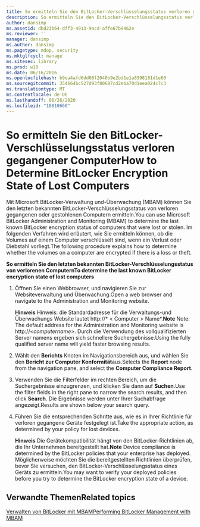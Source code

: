```yaml
---
title: So ermitteln Sie den BitLocker-Verschlüsselungsstatus verloren gegangener Computer
description: So ermitteln Sie den BitLocker-Verschlüsselungsstatus verloren gegangener Computer
author: dansimp
ms.assetid: dbd23b64-dff3-4913-9acd-affe67b9462e
ms.reviewer: ''
manager: dansimp
ms.author: dansimp
ms.pagetype: mdop, security
ms.mktglfcycl: manage
ms.sitesec: library
ms.prod: w10
ms.date: 06/16/2016
ms.openlocfilehash: b9ea4afd6dd08f2040b9e2bd1e1a8998181d1e60
ms.sourcegitcommit: 354664bc527d93f80687cd2eba70d1eea024c7c3
ms.translationtype: MT
ms.contentlocale: de-DE
ms.lasthandoff: 06/26/2020
ms.locfileid: "10810660"
---
```

# <span data-ttu-id="4278a-103">So ermitteln Sie den BitLocker-Verschlüsselungsstatus verloren gegangener Computer</span><span class="sxs-lookup"><span data-stu-id="4278a-103">How to Determine BitLocker Encryption State of Lost Computers</span></span>


<span data-ttu-id="4278a-104">Mit Microsoft BitLocker-Verwaltung und-Überwachung (MBAM) können Sie den letzten bekannten BitLocker-Verschlüsselungsstatus von verloren gegangenen oder gestohlenen Computern ermitteln.</span><span class="sxs-lookup"><span data-stu-id="4278a-104">You can use Microsoft BitLocker Administration and Monitoring (MBAM) to determine the last known BitLocker encryption status of computers that were lost or stolen.</span></span> <span data-ttu-id="4278a-105">Im folgenden Verfahren wird erläutert, wie Sie ermitteln können, ob die Volumes auf einem Computer verschlüsselt sind, wenn ein Verlust oder Diebstahl vorliegt.</span><span class="sxs-lookup"><span data-stu-id="4278a-105">The following procedure explains how to determine whether the volumes on a computer are encrypted if there is a loss or theft.</span></span>

**<span data-ttu-id="4278a-106">So ermitteln Sie den letzten bekannten BitLocker-Verschlüsselungsstatus von verlorenen Computern</span><span class="sxs-lookup"><span data-stu-id="4278a-106">To determine the last known BitLocker encryption state of lost computers</span></span>**

1.  <span data-ttu-id="4278a-107">Öffnen Sie einen Webbrowser, und navigieren Sie zur Websiteverwaltung und Überwachung.</span><span class="sxs-lookup"><span data-stu-id="4278a-107">Open a web browser and navigate to the Administration and Monitoring website.</span></span>

    <span data-ttu-id="4278a-108">**Hinweis**  Hinweis: die Standardadresse für die Verwaltungs-und Überwachungs Website lautet http://\* &lt; Computer &gt; Name\*.</span><span class="sxs-lookup"><span data-stu-id="4278a-108">**Note** Note: The default address for the Administration and Monitoring website is http://*&lt;computername&gt;*.</span></span> <span data-ttu-id="4278a-109">Durch die Verwendung des vollqualifizierten Server namens ergeben sich schnellere Suchergebnisse.</span><span class="sxs-lookup"><span data-stu-id="4278a-109">Using the fully qualified server name will yield faster browsing results.</span></span>

     

2.  <span data-ttu-id="4278a-110">Wählt den **Berichts** Knoten im Navigationsbereich aus, und wählen Sie den **Bericht zur Computer Konformität**aus.</span><span class="sxs-lookup"><span data-stu-id="4278a-110">Selects the **Report** node from the navigation pane, and select the **Computer Compliance Report**.</span></span>

3.  <span data-ttu-id="4278a-111">Verwenden Sie die Filterfelder im rechten Bereich, um die Suchergebnisse einzugrenzen, und klicken Sie dann auf **Suchen**.</span><span class="sxs-lookup"><span data-stu-id="4278a-111">Use the filter fields in the right pane to narrow the search results, and then click **Search**.</span></span> <span data-ttu-id="4278a-112">Die Ergebnisse werden unter Ihrer Suchabfrage angezeigt.</span><span class="sxs-lookup"><span data-stu-id="4278a-112">Results are shown below your search query.</span></span>

4.  <span data-ttu-id="4278a-113">Führen Sie die entsprechenden Schritte aus, wie es in Ihrer Richtlinie für verloren gegangene Geräte festgelegt ist.</span><span class="sxs-lookup"><span data-stu-id="4278a-113">Take the appropriate action, as determined by your policy for lost devices.</span></span>

    <span data-ttu-id="4278a-114">**Hinweis**  Die Gerätekompatibilität hängt von den BitLocker-Richtlinien ab, die Ihr Unternehmen bereitgestellt hat.</span><span class="sxs-lookup"><span data-stu-id="4278a-114">**Note** Device compliance is determined by the BitLocker policies that your enterprise has deployed.</span></span> <span data-ttu-id="4278a-115">Möglicherweise möchten Sie die bereitgestellten Richtlinien überprüfen, bevor Sie versuchen, den BitLocker-Verschlüsselungsstatus eines Geräts zu ermitteln.</span><span class="sxs-lookup"><span data-stu-id="4278a-115">You may want to verify your deployed policies before you try to determine the BitLocker encryption state of a device.</span></span>

     

## <span data-ttu-id="4278a-116">Verwandte Themen</span><span class="sxs-lookup"><span data-stu-id="4278a-116">Related topics</span></span>


[<span data-ttu-id="4278a-117">Verwalten von BitLocker mit MBAM</span><span class="sxs-lookup"><span data-stu-id="4278a-117">Performing BitLocker Management with MBAM</span></span>](performing-bitlocker-management-with-mbam-mbam-2.md)

 

 





